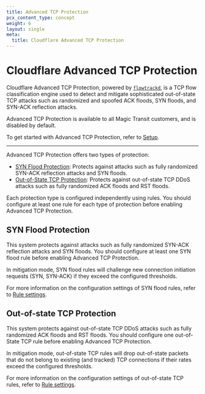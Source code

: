 ```yaml
---
title: Advanced TCP Protection
pcx_content_type: concept
weight: 6
layout: single
meta:
  title: Cloudflare Advanced TCP Protection
---
```


# Cloudflare Advanced TCP Protection

Cloudflare Advanced TCP Protection, powered by [`flowtrackd`](https://blog.cloudflare.com/announcing-flowtrackd/), is a TCP flow classification engine used to detect and mitigate sophisticated out-of-state TCP attacks such as randomized and spoofed ACK floods, SYN floods, and SYN-ACK reflection attacks.

Advanced TCP Protection is available to all Magic Transit customers, and is disabled by default.

To get started with Advanced TCP Protection, refer to [Setup](/ddos-protection/tcp-protection/setup/).

---

Advanced TCP Protection offers two types of protection:

* [SYN Flood Protection](#syn-flood-protection): Protects against attacks such as fully randomized SYN-ACK reflection attacks and SYN floods.
* [Out-of-State TCP Protection](#out-of-state-tcp-protection): Protects against out-of-state TCP DDoS attacks such as fully randomized ACK floods and RST floods.

Each protection type is configured independently using rules. You should configure at least one rule for each type of protection before enabling Advanced TCP Protection.

## SYN Flood Protection

This system protects against attacks such as fully randomized SYN-ACK reflection attacks and SYN floods. You should configure at least one SYN flood rule before enabling Advanced TCP Protection.

In mitigation mode, SYN flood rules will challenge new connection initiation requests (SYN, SYN-ACK) if they exceed the configured thresholds.

For more information on the configuration settings of SYN flood rules, refer to [Rule settings](/ddos-protection/tcp-protection/rule-settings/).

## Out-of-state TCP Protection

This system protects against out-of-state TCP DDoS attacks such as fully randomized ACK floods and RST floods. You should configure one out-of-State TCP rule before enabling Advanced TCP Protection.

In mitigation mode, out-of-state TCP rules will drop out-of-state packets that do not belong to existing (and tracked) TCP connections if their rates exceed the configured thresholds.

For more information on the configuration settings of out-of-state TCP rules, refer to [Rule settings](/ddos-protection/tcp-protection/rule-settings/).
